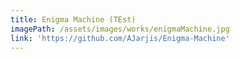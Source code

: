 ```yaml
---
title: Enigma Machine (TEst)
imagePath: /assets/images/works/enigmaMachine.jpg
link: 'https://github.com/AJarjis/Enigma-Machine'
---
```


